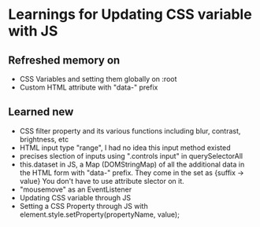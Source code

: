 # Learnings for Updating CSS variable with JS

## Refreshed memory on
* CSS Variables and setting them globally on :root
* Custom HTML attribute with "data-" prefix


## Learned new
* CSS filter property and its various functions including blur, contrast, brightness, etc
* HTML input type "range", I had no idea this input method existed
* precises slection of inputs using ".controls input" in querySelectorAll
* this.dataset in JS, a Map (DOMStringMap) of all the additional data in the HTML form with "data-" prefix. They come in the set as {suffix -> value} You don't have to use attribute slector on it. 
* "mousemove" as an EventListener
* Updating CSS variable through JS
* Setting a CSS Property through JS with element.style.setProperty(propertyName, value);
